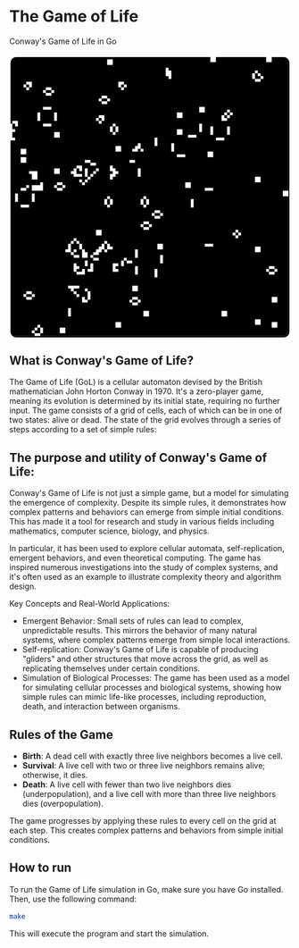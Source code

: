 # The Game of Life

Conway's Game of Life in Go

<img src="./assets/screenshot.png" alt="Screenshot of the Game of Life in Go" style="border-radius: 10px; margin: 20px; display: block; margin-left: auto; margin-right: auto;" width="500px">

## What is Conway's Game of Life?

The Game of Life (GoL) is a cellular automaton devised by the British mathematician John Horton Conway in 1970. It's a zero-player game, meaning its evolution is determined by its initial state, requiring no further input. The game consists of a grid of cells, each of which can be in one of two states: alive or dead. The state of the grid evolves through a series of steps according to a set of simple rules:

## The purpose and utility of Conway's Game of Life:

Conway's Game of Life is not just a simple game, but a model for simulating the emergence of complexity. Despite its simple rules, it demonstrates how complex patterns and behaviors can emerge from simple initial conditions. This has made it a tool for research and study in various fields including mathematics, computer science, biology, and physics.

In particular, it has been used to explore cellular automata, self-replication, emergent behaviors, and even theoretical computing. The game has inspired numerous investigations into the study of complex systems, and it's often used as an example to illustrate complexity theory and algorithm design.

Key Concepts and Real-World Applications:
- Emergent Behavior: Small sets of rules can lead to complex, unpredictable results. This mirrors the behavior of many natural systems, where complex patterns emerge from simple local interactions.
- Self-replication: Conway's Game of Life is capable of producing "gliders" and other structures that move across the grid, as well as replicating themselves under certain conditions.
- Simulation of Biological Processes: The game has been used as a model for simulating cellular processes and biological systems, showing how simple rules can mimic life-like processes, including reproduction, death, and interaction between organisms.

## Rules of the Game

- **Birth**: A dead cell with exactly three live neighbors becomes a live cell.
- **Survival**: A live cell with two or three live neighbors remains alive; otherwise, it dies.
- **Death**: A live cell with fewer than two live neighbors dies (underpopulation), and a live cell with more than three live neighbors dies (overpopulation).

The game progresses by applying these rules to every cell on the grid at each step. This creates complex patterns and behaviors from simple initial conditions.

## How to run

To run the Game of Life simulation in Go, make sure you have Go installed. Then, use the following command:

```bash
make
```

This will execute the program and start the simulation.
